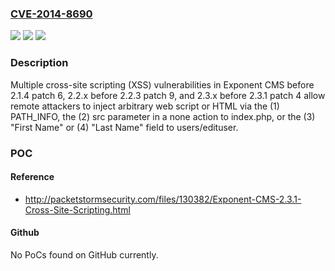 ### [CVE-2014-8690](https://cve.mitre.org/cgi-bin/cvename.cgi?name=CVE-2014-8690)
![](https://img.shields.io/static/v1?label=Product&message=n%2Fa&color=blue)
![](https://img.shields.io/static/v1?label=Version&message=n%2Fa&color=blue)
![](https://img.shields.io/static/v1?label=Vulnerability&message=n%2Fa&color=brighgreen)

### Description

Multiple cross-site scripting (XSS) vulnerabilities in Exponent CMS before 2.1.4 patch 6, 2.2.x before 2.2.3 patch 9, and 2.3.x before 2.3.1 patch 4 allow remote attackers to inject arbitrary web script or HTML via the (1) PATH_INFO, the (2) src parameter in a none action to index.php, or the (3) "First Name" or (4) "Last Name" field to users/edituser.

### POC

#### Reference
- http://packetstormsecurity.com/files/130382/Exponent-CMS-2.3.1-Cross-Site-Scripting.html

#### Github
No PoCs found on GitHub currently.

